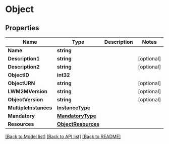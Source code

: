 # Object

## Properties

Name | Type | Description | Notes
------------ | ------------- | ------------- | -------------
**Name** | **string** |  | 
**Description1** | **string** |  | [optional] 
**Description2** | **string** |  | [optional] 
**ObjectID** | **int32** |  | 
**ObjectURN** | **string** |  | [optional] 
**LWM2MVersion** | **string** |  | [optional] 
**ObjectVersion** | **string** |  | [optional] 
**MultipleInstances** | [**InstanceType**](InstanceType.md) |  | 
**Mandatory** | [**MandatoryType**](MandatoryType.md) |  | 
**Resources** | [**ObjectResources**](Object_Resources.md) |  | 

[[Back to Model list]](../README.md#documentation-for-models) [[Back to API list]](../README.md#documentation-for-api-endpoints) [[Back to README]](../README.md)


